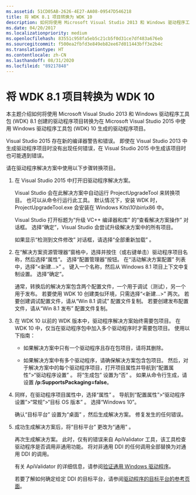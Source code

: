 ```yaml
---
ms.assetid: 51CD05AB-2626-4E27-AA08-09547D546218
title: 将 WDK 8.1 项目转换为 WDK 10
description: 如何将使用 Microsoft Visual Studio 2013 和 Windows 驱动程序工具包 (WDK) 8.1 创建的驱动程序项目转换为在 Microsoft Visual Studio 2015 中使用 Windows 驱动程序工具包 (WDK) 10 生成的驱动程序项目。
ms.date: 04/20/2017
ms.localizationpriority: medium
ms.openlocfilehash: 83551c958fa5eb5c21cb5f0d31ce7df483a676eb
ms.sourcegitcommit: f500ea2fbfd3e849eb82ee67d011443bff3e2b4c
ms.translationtype: HT
ms.contentlocale: zh-CN
ms.lasthandoff: 08/31/2020
ms.locfileid: "89217848"
---
```

# <a name="converting-wdk-81-projects-to-wdk-10"></a>将 WDK 8.1 项目转换为 WDK 10

本主题介绍如何将使用 Microsoft Visual Studio 2013 和 Windows 驱动程序工具包 (WDK) 8.1 创建的驱动程序项目转换为在 Microsoft Visual Studio 2015 中使用 Windows 驱动程序工具包 (WDK) 10 生成的驱动程序项目。

Visual Studio 2015 存在新的编译器警告和错误。 即使在 Visual Studio 2013 中生成驱动程序项目时没有出现任何错误，在 Visual Studio 2015 中生成该项目时也可能遇到错误。

请在驱动程序解决方案中使用以下步骤转换项目。

1.  在 Visual Studio 2015 中打开旧驱动程序解决方案。

    Visual Studio 会在此解决方案中自动运行 ProjectUpgradeTool 来转换项目。 也可以从命令行运行此工具。 默认情况下，安装 WDK 时，ProjectUpgradeTool.exe 会安装在 Windows Kits\\10\\bin\\x86 中。

    Visual Studio 打开标题为“升级 VC++ 编译器和库”  的“查看解决方案操作”  对话框。 选择“确定”，Visual Studio 会尝试升级解决方案中的所有项目。

    如果显示“检测到文件修改”  对话框，请选择“全部重新加载”  。

2.  在“解决方案资源管理器”窗格中，选择并按住（或右键单击）驱动程序项目名称，然后选择“属性”。 选择“配置管理器”按钮。 在“活动解决方案配置”  列表中，选择“&lt;新建…&gt;”  。 键入一个名称，然后从 Windows 8.1 项目上下文中复制设置。 选择“确定”。

    通常，转换后的解决方案包含两个配置文件，一个用于调试（测试），另一个用于发布。 若要使用 WDK 10 创建类似环境，只需选择“&lt;新建…&gt;”  两次。 若要创建调试配置文件，请从“Win 8.1 调试”  配置文件复制。 若要创建发布配置文件，请从“Win 8.1 发布”  配置文件复制。

3.  在 WDK 10 以前的 WDK 版本中，驱动程序解决方案始终需要包项目。 在 WDK 10 中，仅当在驱动程序包中加入多个驱动程序时才需要包项目。 使用以下指南：

    -   如果解决方案中只有一个驱动程序且存在包项目，请将其删除。

    -   如果解决方案中有多个驱动程序，请确保解决方案包含包项目。 然后，对于解决方案中的每个驱动程序项目，打开项目属性并导航到“配置属性”&gt;“驱动程序设置”  。 将“生成包”  设置为“否”  。 如果从命令行生成，请设置 **/p:SupportsPackaging=false**。

4.  同样，在驱动程序项目属性中，选择“属性”  。 导航到“配置属性”&gt;“驱动程序设置”&gt;“常规”&gt;“目标 OS 版本”  。 选择“Windows 10”。

    确认“目标平台”  设置为“桌面”  ，然后生成解决方案。 修复发生的任何错误。

5.  成功生成解决方案后，将“目标平台”  更改为“通用”  。

    再次生成解决方案。 此时，仅有的错误来自 ApiValidator 工具，该工具检查驱动程序是否调用非通用功能。 将对非通用 DDI 的任何调用全部替换为对通用 DDI 的调用。

    有关 ApiValidator 的详细信息，请参阅[验证通用 Windows 驱动程序](./validating-windows-drivers.md)。

    若要了解如何确定给定 DDI 的目标平台，请参阅[驱动程序的目标平台的参考页面](target-platforms.md)。

 

